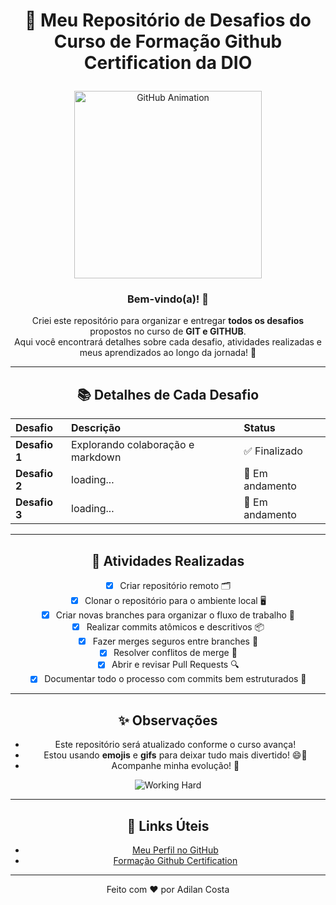    # <p align="center"> 🚀 Meu Repositório de Desafios do Curso de  Formação Github Certification da DIO </p>
<div align="center">
<img src="https://cdn.hashnode.com/res/hashnode/image/upload/v1658567611905/kMCMR25Vh.gif?w=1600&h=840&fit=crop&crop=entropy&auto=format,compress&gif-q=60&format=webm" alt="GitHub Animation" width="300px">

<div align="center">


### Bem-vindo(a)! 👋  
Criei este repositório para organizar e entregar **todos os desafios** propostos no curso de **GIT e GITHUB**.  
Aqui você encontrará detalhes sobre cada desafio, atividades realizadas e meus aprendizados ao longo da jornada! 🎯

---

## 📚 Detalhes de Cada Desafio

| Desafio | Descrição | Status |
| :--- | :--- | :--- |
| **Desafio 1** | Explorando colaboração e markdown | ✅ Finalizado |
| **Desafio 2** | loading... | 🚧 Em andamento |
| **Desafio 3** | loading... | 🚧 Em andamento |


---

## 📝 Atividades Realizadas

- [x] Criar repositório remoto 🗂️
- [x] Clonar o repositório para o ambiente local 🖥️
- [x] Criar novas branches para organizar o fluxo de trabalho 🌿
- [x] Realizar commits atômicos e descritivos 📦
- [x] Fazer merges seguros entre branches 🔀
- [x] Resolver conflitos de merge 🧩
- [x] Abrir e revisar Pull Requests 🔍
- [x] Documentar todo o processo com commits bem estruturados 📝

---

## ✨ Observações

- Este repositório será atualizado conforme o curso avança!  
- Estou usando **emojis** e **gifs** para deixar tudo mais divertido! 😄🎉  
- Acompanhe minha evolução! 🚀

![Working Hard](https://media.giphy.com/media/3o7TKsQ4vAO6RjB062/giphy.gif)

---

## 🔗 Links Úteis

- [Meu Perfil no GitHub](https://github.com/adilanlf)
- [Formação Github Certification](https://web.dio.me/track/b9eb6374-fbd0-4a21-8747-9f25e8371f03)

---

Feito com ❤️ por Adilan Costa
